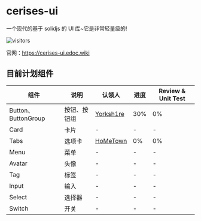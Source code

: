# cerises-ui

一个现代的基于 solidjs 的 UI 库~它是非常轻量级的!

![visitors](https://visitor-badge.deta.dev/badge?page_id=cerises-ui)

官网：https://cerises-ui.edoc.wiki

## 目前计划组件

| 组件 | 说明 | 认领人 | 进度 | Review & Unit Test |
| --- | --- | --- | --- | --- |
| Button、ButtonGroup | 按钮、按钮组 | [Yorksh1re](https://github.com/Yorksh1re) | 30% | 0% |
| Card | 卡片 | - | - | - |
| Tabs | 选项卡 | [HoMeTown](https://github.com/HoMeTownSoCool) | 0% | 0% |
| Menu | 菜单 | - | - | - |
| Avatar | 头像 | - | - | - |
| Tag | 标签 | - | - | - |
| Input | 输入 | - | - | - |
| Select | 选择器 | - | - | - |
| Switch | 开关 | - | - | - |

